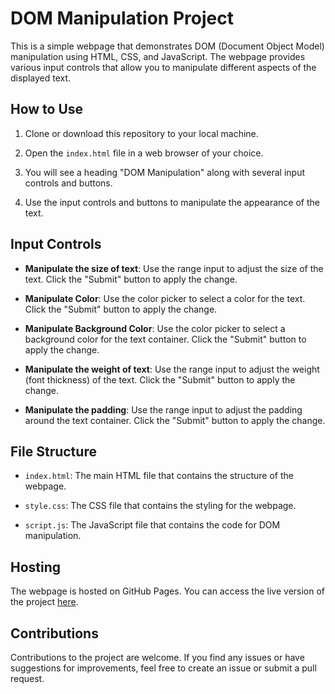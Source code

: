 # DOM Manipulation Project

This is a simple webpage that demonstrates DOM (Document Object Model) manipulation using HTML, CSS, and JavaScript. The webpage provides various input controls that allow you to manipulate different aspects of the displayed text.

## How to Use

1. Clone or download this repository to your local machine.

2. Open the `index.html` file in a web browser of your choice.

3. You will see a heading "DOM Manipulation" along with several input controls and buttons.

4. Use the input controls and buttons to manipulate the appearance of the text.

## Input Controls

- **Manipulate the size of text**: Use the range input to adjust the size of the text. Click the "Submit" button to apply the change.

- **Manipulate Color**: Use the color picker to select a color for the text. Click the "Submit" button to apply the change.

- **Manipulate Background Color**: Use the color picker to select a background color for the text container. Click the "Submit" button to apply the change.

- **Manipulate the weight of text**: Use the range input to adjust the weight (font thickness) of the text. Click the "Submit" button to apply the change.

- **Manipulate the padding**: Use the range input to adjust the padding around the text container. Click the "Submit" button to apply the change.

## File Structure

- `index.html`: The main HTML file that contains the structure of the webpage.

- `style.css`: The CSS file that contains the styling for the webpage.

- `script.js`: The JavaScript file that contains the code for DOM manipulation.

## Hosting

The webpage is hosted on GitHub Pages. You can access the live version of the project [here](https://yogesh-vasanthakumar.github.io/class9/index.html).

## Contributions

Contributions to the project are welcome. If you find any issues or have suggestions for improvements, feel free to create an issue or submit a pull request.

